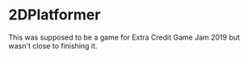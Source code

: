 # 2DPlatformer
This was supposed to be a game for Extra Credit Game Jam 2019 but wasn't close to finishing it.
